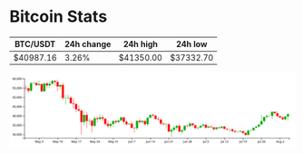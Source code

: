 # Bitcoin Stats

BTC/USDT|24h change|24h high|24h low|
|---|---|---|---|
|$40987.16|3.26%|$41350.00|$37332.70|

<img src="./chart.svg">
